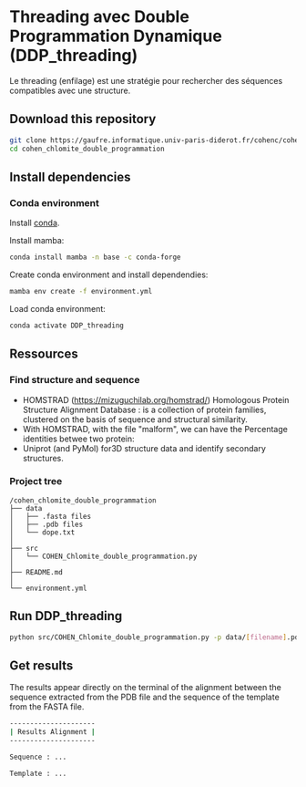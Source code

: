 # Threading avec Double Programmation Dynamique (DDP_threading)

Le threading (enfilage) est une stratégie pour rechercher des séquences compatibles avec une structure.


## Download this repository

```bash
git clone https://gaufre.informatique.univ-paris-diderot.fr/cohenc/cohen_chlomite_double_programmation.git
cd cohen_chlomite_double_programmation
```

## Install dependencies

### Conda environment

Install [conda](https://docs.conda.io/en/latest/miniconda.html).

Install mamba:

```bash
conda install mamba -n base -c conda-forge
```

Create conda environment and install dependendies:

```bash
mamba env create -f environment.yml
```

Load conda environment:

```bash
conda activate DDP_threading
```


## Ressources

### Find structure and sequence

- HOMSTRAD (https://mizuguchilab.org/homstrad/) Homologous Protein Structure Alignment Database : is a collection of protein families, clustered on the basis of sequence and structural similarity.
- With HOMSTRAD, with the file "malform", we can have the Percentage identities betwee two protein:
- Uniprot (and PyMol) for3D structure data and identify secondary structures. 

### Project tree

```
/cohen_chlomite_double_programmation
├── data
│   ├── .fasta files
│   ├── .pdb files
│   └── dope.txt
│
├── src
│   └── COHEN_Chlomite_double_programmation.py
│
├── README.md
│   
└── environment.yml 
```

## Run DDP_threading


```bash
python src/COHEN_Chlomite_double_programmation.py -p data/[filename].pdb -f data/[filename].fasta -d data/dope.txt (with the -g option we can change the gap value).
```


## Get results

The results appear directly on the terminal of the alignment between the sequence extracted from the PDB file and the sequence of the template from the FASTA file.

```bash
---------------------
| Results Alignment |
---------------------

Sequence : ... 

Template : ...
```

